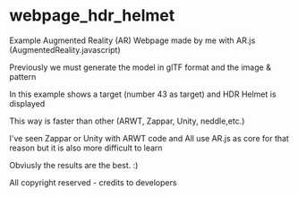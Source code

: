 # webpage_hdr_helmet
Example Augmented Reality (AR) Webpage made by me with AR.js (AugmentedReality.javascript)

Previously we must generate the model in glTF format and the image & pattern

In this example shows a target (number 43 as target) and HDR Helmet is displayed

This way is faster than other (ARWT, Zappar, Unity, neddle,etc.) 

I've seen Zappar or Unity with ARWT code and All use AR.js as core for that reason but it is also more difficult to learn

Obviusly the results are the best. :)

All copyright reserved - credits to developers
